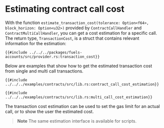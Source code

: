 # Estimating contract call cost

With the function `estimate_transaction_cost(tolerance: Option<f64>, block_horizon: Option<u32>)` provided by `ContractCallHandler` and `ContractMultiCallHandler`, you can get a cost estimation for a specific call. The return type, `TransactionCost`, is a struct that contains relevant information for the estimation:

```rust,ignore
{{#include ../../../packages/fuels-accounts/src/provider.rs:transaction_cost}}
```

Below are examples that show how to get the estimated transaction cost from single and multi call transactions.

```rust,ignore
{{#include ../../../examples/contracts/src/lib.rs:contract_call_cost_estimation}}
```

```rust,ignore
{{#include ../../../examples/contracts/src/lib.rs:multi_call_cost_estimation}}
```

The transaction cost estimation can be used to set the gas limit for an actual call, or to show the user the estimated cost.

> **Note** The same estimation interface is available for scripts.
